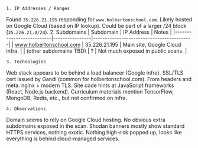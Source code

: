 	1. IP Addresses / Ranges
Found `35.226.21.195` responding for `www.holbertonschool.com`.
Likely hosted on Google Cloud (based on IP lookup).
Could be part of a larger /24 block (`35.226.21.0/24`).
	2. Subdomains
| Subdomain                | IP Address     | Notes                                    |
|--------------------------|----------------|------------------------------------------|
| www.holbertonschool.com  | 35.226.21.195  | Main site, Google Cloud infra.           |
| (other subdomains TBD)   | ?              | Not much exposed in public scans.        |

	3. Technologies
Web stack appears to be behind a load balancer (Google infra).
SSL/TLS cert issued by Gandi (common for holbertonschool.com).
From headers and meta: nginx + modern TLS.
Site code hints at JavaScript frameworks (React, Node.js backend).
Curriculum materials mention TensorFlow, MongoDB, Redis, etc., but not confirmed on infra.

	4. Observations
Domain seems to rely on Google Cloud hosting.
No obvious extra subdomains exposed in the scan.
Shodan banners mostly show standard HTTPS services, nothing exotic.
Nothing high-risk popped up, looks like everything is behind cloud-managed services.
